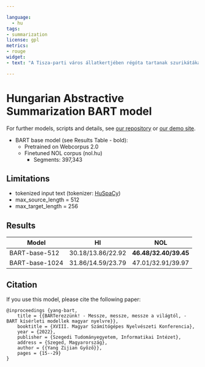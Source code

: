 ```yaml
---

language: 
  - hu
tags:
- summarization
license: gpl
metrics:
- rouge
widget:
- text: "A Tisza-parti város állatkertjében régóta tartanak szurikátákat ( Suricata suricatta ) , de tavaly tavaszig nem sikerült szaporítani őket , annak ellenére , hogy tágas ház és kifutó épült számukra - közölte Veprik Róbert igazgató . 2010-ben alakult ki az új - három Amszterdamból származó nőstényből és egy budapesti fiatal hímből álló - csapat , amely szaporodni kezdett . 2011-ben három , idén pedig egy utóddal örvendeztették meg a gondozókat és az állatbarátokat . A szurikáták utódai - tizenegy hetes vemhesség után - október és március között vakon és szőrtelenül jönnek a világra . A kicsinyek háromhetesen bújnak elő az üregből , és nevelésükben mindkét szülő részt vesz . A szurikátacsapatokban a család tagjai nagyon szoros kapcsolatban állnak egymással , viszont nagyon harciasan fellépnek az idegenekkel szemben , akár meg is ölhetik azt az állatot , amelyet betolakodónak tekintenek . Bár a Dél-Afrikában , a Kalahári sivatagban őshonos cibetmacskaféle ragadozókat a szegedi állatkertben természetes élőhelyükhöz képest kevesebb veszély fenyegeti , a vadasparki erdőben ragadozó madarak is élnek , amelyek akár zsákmányként is tekinthetnének a szurikátákra . A szegedi csapatnál azonban szigorú őrség van , mindig lesi valaki két lábra állva a veszélyforrásokat . Az őrszemek figyelmét még a sárkányrepülők is felkeltik , és felbukkanásakor valamennyi egyed biztos helyre menekül . A szurikáták a Kalahári sivatag bozótos , sziklás területein csapatokban élnek . A 700 gramm körüli testtömegű ragadozók rovarokkal , lárvákkal , skorpiókkal táplálkoznak , de néha elfogyasztják a kisebb gerinceseket , tojásokat és növényi gumókat is . A nappal aktív állatok földalatti üregrendszert ásnak , amelynek több bejárata is van . Ha a szurikáták idegen csapattal vagy ragadozóval kerülnek szembe , azonnal elkezdenek ásni , nagy porfelhőt kavarva . Az is gyakorta előfordul , hogy szorosan egymáshoz bújnak , felborzolják szőrüket , megnyújtják testüket , hogy minél nagyobbnak látszódjanak . Az előadásuk csúcspontján pedig az egész csapat a levegőbe ugrik , közben pedig morog . A hangadás egyébként is fontos a szurikáták kapcsolatában , az egyedek legalább tízféle jelzést használnak a kolónián belül ."

---
```


# Hungarian Abstractive Summarization BART model

For further models, scripts and details, see [our repository](https://github.com/nytud/neural-models) or [our demo site](https://juniper.nytud.hu/demo/nlp).

- BART base model (see Results Table - bold):
  - Pretrained on Webcorpus 2.0
  - Finetuned NOL corpus (nol.hu)
  	- Segments: 397,343
  	
## Limitations

- tokenized input text (tokenizer: [HuSpaCy](https://huggingface.co/huspacy))
- max_source_length = 512
- max_target_length = 256

## Results

| Model | HI | NOL |
| ------------- | ------------- | ------------- |
| BART-base-512 | 30.18/13.86/22.92 | **46.48/32.40/39.45**  |
| BART-base-1024| 31.86/14.59/23.79 | 47.01/32.91/39.97 |

## Citation
If you use this model, please cite the following paper:

```
@inproceedings {yang-bart,
    title = {{BARTerezzünk! - Messze, messze, messze a világtól, - BART kísérleti modellek magyar nyelvre}},
	booktitle = {XVIII. Magyar Számítógépes Nyelvészeti Konferencia},
	year = {2022},
	publisher = {Szegedi Tudományegyetem, Informatikai Intézet},
	address = {Szeged, Magyarország},
	author = {{Yang Zijian Győző}},
	pages = {15--29}
}

```